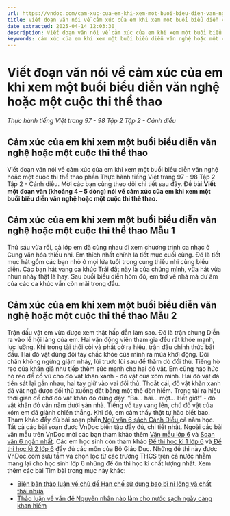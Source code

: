 ```yaml
---
url: https://vndoc.com/cam-xuc-cua-em-khi-xem-mot-buoi-bieu-dien-van-nghe-hoac-mot-cuoc-thi-the-thao-259910
title: Viết đoạn văn nói về cảm xúc của em khi xem một buổi biểu diễn văn nghệ hoặc một cuộc thi thể thao - Thực hành tiếng Việt trang 97 - 98 Tập 2 Tập 2 - Cánh diều - VnDoc.com
date_extracted: 2025-04-14 12:03:30
description: Viết đoạn văn nói về cảm xúc của em khi xem một buổi biểu diễn văn nghệ hoặc một cuộc thi thể thao
keywords: cảm xúc của em khi xem một buổi biểu diễn văn nghệ hoặc một cuộc thi thể thao,Thực hành tiếng Việt trang 97 - 98 Tập 2 Tập 2 - Cánh diều,ngữ văn lớp 6 cánh diều,Thực hành tiếng Việt trang 97 - 98 sách cánh diều,cảm xúc của em khi xem một buổi biểu diễn văn nghệ
---
```


# Viết đoạn văn nói về cảm xúc của em khi xem một buổi biểu diễn văn nghệ hoặc một cuộc thi thể thao
 _Thực hành tiếng Việt trang 97 - 98 Tập 2 Tập 2 - Cánh diều_
## Cảm xúc của em khi xem một buổi biểu diễn văn nghệ hoặc một cuộc thi thể thao
Viết đoạn văn nói về cảm xúc của em khi xem một buổi biểu diễn văn nghệ hoặc một cuộc thi thể thao phần Thực hành tiếng Việt trang 97 - 98 Tập 2 Tập 2 - Cánh diều. Mời các bạn cùng theo dõi chi tiết sau đây.
Đề bài:**Viết một đoạn văn \(khoảng 4 – 5 dòng\) nói về cảm xúc của em khi xem một buổi biểu diễn văn nghệ hoặc một cuộc thi thể thao.**
## Cảm xúc của em khi xem một buổi biểu diễn văn nghệ hoặc một cuộc thi thể thao Mẫu 1
Thứ sáu vừa rồi, cả lớp em đã cùng nhau đi xem chương trình ca nhạc ở Cung văn hóa thiếu nhi. Em thích nhất chính là tiết mục cuối cùng. Đó là tiết mục hát gồm các bạn nhỏ ở mọi lứa tuổi trong cung thiếu nhi cùng biểu diễn. Các bạn hát vang ca khúc Trái đất này là của chúng mình, vừa hát vừa nhún nhảy thật là hay. Sau buổi biểu diễn hôm đó, em trở về nhà mà dư âm của các ca khúc vẫn còn mãi trong đầu.
## Cảm xúc của em khi xem một buổi biểu diễn văn nghệ hoặc một cuộc thi thể thao Mẫu 2
Trận đấu vật em vừa được xem thật hấp dẫn làm sao. Đó là trận chung Diễn ra vào lễ hội làng của em. Hai vận động viên tham gia đều rất khỏe mạnh, lực lưỡng. Khi trọng tài thổi còi và phất cờ ra hiệu, trận đấu chính thức bắt đầu. Hai đô vật dùng đôi tay chắc khỏe của mình ra múa khởi động. Đôi chân không ngừng giậm nhảy, lùi trước lùi sau để thăm dò đối thủ. Tiếng hò reo của khán giả như tiếp thêm sức mạnh cho hai đô vật. Em cũng háo hức hò reo để cổ vũ cho đô vật khăn xanh - đô vật của xóm mình. Hai đô vật đã tiến sát lại gần nhau, hai tay giữ vào vai đối thủ. Thoắt cái, đô vật khăn xanh đã vật ngã được đối thủ xuống đất bằng một thế đòn hiểm. Trọng tài ra hiệu thời gian để chờ đô vật khăn đỏ đứng dậy. “Ba… hai… một… Hết giờ\!” - đô vật khăn đỏ vẫn nằm dưới sàn nhà. Tiếng vỗ tay vang lên, chú đô vật của xóm em đã giành chiến thắng. Khi đó, em cảm thấy thật tự hào biết bao.
Tham khảo đầy đủ bài soạn phần[ Ngữ văn 6 sách Cánh Diều ](<https://vndoc.com/ngu-van-6-sach-canh-dieu>)cả năm học. Tất cả các bài soạn được VnDoc biên tập đầy đủ, chi tiết nhất.
Ngoài các bài văn mẫu trên VnDoc mời các bạn tham khảo thêm [Văn mẫu lớp 6](<https://vndoc.com/van-mau-lop6>) và [Soạn văn 6 ngắn nhất](<https://vndoc.com/soan-van-lop6>). Các em học sinh còn tham khảo [Đề thi học kì 1 lớp 6](<https://vndoc.com/de-thi-hoc-ki-1-lop6>) và[ Đề thi học kì 2 lớp 6](<https://vndoc.com/de-thi-hoc-ki-2-lop6>) đầy đủ các môn của Bộ Giáo Dục. Những đề thi này được VnDoc.com sưu tầm và chọn lọc từ các trường THCS trên cả nước nhằm mang lại cho học sinh lớp 6 những đề ôn thi học kì chất lượng nhất.
Xem thêm các bài Tìm bài trong mục này khác:
  * [Biên bản thảo luận về chủ đề Hạn chế sử dụng bao bì ni lông và chất thải nhựa](</bien-ban-thao-luan-ve-chu-de-han-che-su-dung-bao-bi-ni-long-va-chat-thai-nhua-259920>)
  * [Thảo luận về vấn đề Nguyên nhân nào làm cho nước sạch ngày càng khan hiếm](</nguyen-nhan-nao-lam-cho-nuoc-sach-ngay-cang-khan-hiem-259925>)

